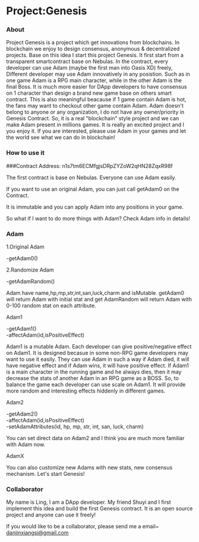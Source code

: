 # Project:Genesis
### About
Project Genesis is a project which get innovations from blockchains. In blockchain we enjoy to design consensus, anonymous & decentralized projects. Base on this idea I start this project Genesis. It first start from a transparent smartcontract base on Nebulas. In the contract, every developer can use Adam (maybe the first man into Oasis XD) freely, Different developer may use Adam innovatively in any posistion. Such as in one game Adam is a RPG main character, while in the other Adam is the final Boss. It is much more easier for DApp developers to have consensus on 1 character than design a brand new game base on others smart contract. This is also meaningful beacause if 1 game contain Adam is hot, the fans may want to checkout other game contain Adam. Adam doesn't belong to anyone or any organization, I do not have any owner/priority in Genesis Contract. So, it is a real "blockchain" style project and we can make Adam present in millions games. It is really an excited project and I you enjoy it. If you are interested, please use Adam in your games and let the world see what we can do in blockchain!
### How to use it
###Contract Address: n1s7tm6ECMfgjsDRpZYZoW2qHN28ZqxR98f

The first contract is base on Nebulas. 
Everyone can use Adam easily.

If you want to use an original Adam, you can just call getAdam0 on the Contract.

It is immutable and you can apply Adam into any positions in your game.

So what if I want to do more things with Adam? Check Adam info in details!
### Adam

1.Original Adam

-getAdam0()

2.Randomize Adam

-getAdamRandom()

Adam have name,hp,mp,str,int,san,luck,charm and isMutable. getAdam0 will return Adam with initial stat and get AdamRandom will return Adam with 0-100 random stat on each attribute.

Adam1

-getAdam1()<br>
-affectAdam(id,isPositiveEffect)

Adam1 is a mutable Adam. Each developer can give positive/negative effect on Adam1. It is designed becasue in some non-RPG game developers may want to use it easily. They can use Adam in such a way if Adam died, it will have negative effect and if Adam wins, it will have positive effect. If Adam1 is a main character in the running game and he always dies, then it may decrease the stats of another Adam in an RPG game as a BOSS. So, to balance the game each developer can use scale on Adam1. It will provide more random and interesting effects hiddenly in different games.

Adam2

-getAdam2()<br>
-affectAdam(id,isPositiveEffect)<br>
-setAdamAttributes(id, hp, mp, str, int, san, luck, charm)

You can set direct data on Adam2 and I think you are much more familiar with Adam now.

AdamX

You can also customize new Adams with new stats, new consensus mechanism. Let's start Genesis! 

### Collaborator

My name is Ling, I am a DApp developer. My friend Shuyi and I first implement this idea and build the first Genesis contract. It is an open source project and anyone can use it freely!

If you would like to be a collaborator, please send me a email~  danjinxiangsi@gmail.com

